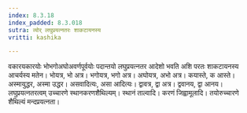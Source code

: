 ```yaml
---
index: 8.3.18
index_padded: 8.3.018
sutra: व्योर् लघुप्रयत्नतरः शाकटायनस्य
vritti: kashika

---
```

वकारयकारयोः भोभगोअघोअवर्णपूर्वयोः पदान्तयो लघुप्रयत्नतर आदेशो भवति अशि परतः शाकटायनस्य आचर्यस्य मतेन। भोयत्र, भो अत्र। भगोयत्र, भगो अत्र। अघोयत्र, अभो अत्र। कयास्ते, क आस्ते। अस्मायुद्धर, अस्मा उद्धर। असवादित्यः, असा आदित्यः। द्वावत्र, द्वा अत्र। द्ववानय, द्वा आनय। लघुप्रयत्नतरत्वम् उच्चारणे स्थानकरणशैथिल्यम्। स्थानं ताल्वादि। करणं जिह्वामूलादि। तयोरुच्चारणे शैथिल्यं मन्दप्रयत्नता।